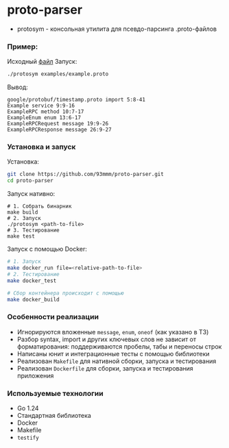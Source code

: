 # proto-parser
- protosym - консольная утилита для псевдо-парсинга .proto-файлов
### Пример:
Исходный [файл](examples/example.proto)
Запуск:
```bash
./protosym examples/example.proto
```
Вывод:
```
google/protobuf/timestamp.proto import 5:8-41
Example service 9:9-16
ExampleRPC method 10:7-17
ExampleEnum enum 13:6-17
ExampleRPCRequest message 19:9-26
ExampleRPCResponse message 26:9-27
```
### Установка и запуск
Установка:
```bash
git clone https://github.com/93mmm/proto-parser.git
cd proto-parser
```
Запуск нативно:
```
# 1. Собрать бинарник
make build
# 2. Запуск
./protosym <path-to-file>
# 3. Тестирование
make test
```
Запуск с помощью Docker:
```bash
# 1. Запуск
make docker_run file=<relative-path-to-file>
# 2. Тестирование
make docker_test

# Сбор контейнера происходит с помощью
make docker_build
```
### Особенности реализации
- Игнорируются вложенные `message`, `enum`, `oneof` (как указано в ТЗ)
- Разбор syntax, import и других ключевых слов не зависит от форматирования: поддерживаются пробелы, табы и переносы строк
- Написаны юнит и интеграционные тесты с помощью библиотеки
- Реализован `Makefile` для нативной сборки, запуска и тестирования
- Реализован `Dockerfile` для сборки, запуска и тестирования приложения
### Используемые технологии
- Go 1.24
- Стандартная библиотека
- Docker
- Makefile
- `testify`